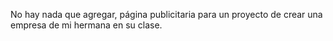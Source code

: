 No hay nada que agregar, página publicitaria para un proyecto de crear una empresa de mi hermana en su clase.
